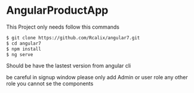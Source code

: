 # AngularProductApp


This Project only needs follow this commands

```sh
$ git clone https://github.com/Rcalix/angular7.git
$ cd angular7
$ npm install
$ ng serve
```
Should be have the lastest version from angular cli

be careful in signup window please only add Admin or user role any other role you cannot se the components
